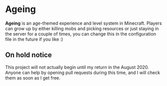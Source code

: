 # Ageing

**Ageing** is an age-themed experience and level system in Minecraft. Players can grow up by either killing mobs and picking resources or just staying in the server for a couple of times, you can change this in the configuration file in the future if you like :)

## On hold notice

This project will not actually begin until my return in the August 2020. Anyone can help by opening pull requests during this time, and I will check them as soon as I get free.
